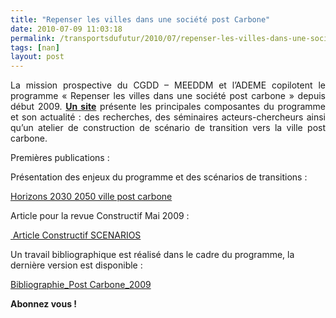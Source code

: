 ```yaml
---
title: "Repenser les villes dans une société post Carbone"
date: 2010-07-09 11:03:18
permalink: /transportsdufutur/2010/07/repenser-les-villes-dans-une-societe-post-carbone.html
tags: [nan]
layout: post
---
```


<p style="text-align: justify">La mission prospective du CGDD – MEEDDM et l’ADEME copilotent le programme « Repenser les villes dans une société post carbone » depuis début 2009. <strong><a href="http://ville-post-carbone.typepad.com/blog/articles-publications.html" target="_blank">Un site</a></strong> présente les principales composantes du programme et son actualité : des recherches, des séminaires acteurs-chercheurs ainsi qu’un atelier de construction de scénario de transition vers la ville post carbone. </p> <p style="text-align: justify">Premières publications :</p> <p><span class="asset asset-generic at-xid-6a0120a7d76400970b0120a8864530970b">Présentation des enjeux du programme et des scénarios de transitions :</span></p> <p><span class="asset asset-generic at-xid-6a0120a7d76400970b0120a8864530970b"><a href="https://gabrielplassat.github.io/transportsdufutur/wp-content/uploads/sites/6/files/horizons-2030-2050-ville-post-carbone.pdf">Horizons 2030 2050 ville post carbone</a></span></p> <p><span class="asset asset-generic at-xid-6a0120a7d76400970b0120a8864530970b">Article pour la revue Constructif Mai 2009 :</span></p> <p><span class="asset asset-generic at-xid-6a0120a7d76400970b0120a8864530970b"><span class="asset asset-generic at-xid-6a0120a7d76400970b0120a8864767970b"><a href="https://gabrielplassat.github.io/transportsdufutur/wp-content/uploads/sites/6/files/article-constructif-scenarios.pdf"> Article Constructif SCENARIOS</a></span></span></p> <p><span class="asset asset-generic at-xid-6a0120a7d76400970b0120a8864530970b"><span class="asset asset-generic at-xid-6a0120a7d76400970b0120a8864767970b">Un travail bibliographique est réalisé dans le cadre du programme, la dernière version est disponible :</span></span></p> <p><span class="asset asset-generic at-xid-6a0120a7d76400970b0120a8864530970b"><span class="asset asset-generic at-xid-6a0120a7d76400970b0120a8864767970b"><span class="asset asset-generic at-xid-6a0120a7d76400970b0120a93aa314970b"><span class="asset asset-generic at-xid-6a0120a7d76400970b01310fa1580a970c"><a href="https://gabrielplassat.github.io/transportsdufutur/wp-content/uploads/sites/6/files/bibliographie_post-carbon_2009.pdf">Bibliographie_Post Carbone_2009</a></span></span></span></span></p> <p style="text-align: justify"><strong>Abonnez vous !</strong></p> <h1></h1>

